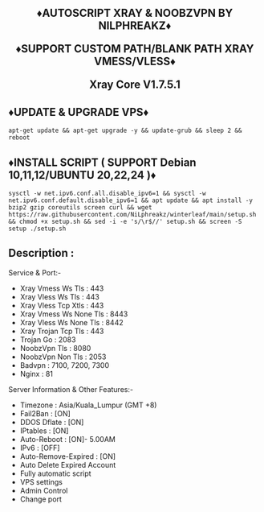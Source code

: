 <h2 align="center">

♦️AUTOSCRIPT XRAY & NOOBZVPN BY NILPHREAKZ♦️

♦️SUPPORT CUSTOM PATH/BLANK PATH XRAY VMESS/VLESS♦️

 Xray Core V1.7.5.1

## ♦️UPDATE & UPGRADE VPS♦️

```
apt-get update && apt-get upgrade -y && update-grub && sleep 2 && reboot
```

## ♦️INSTALL SCRIPT ( SUPPORT Debian 10,11,12/UBUNTU 20,22,24 )♦️

```
sysctl -w net.ipv6.conf.all.disable_ipv6=1 && sysctl -w net.ipv6.conf.default.disable_ipv6=1 && apt update && apt install -y bzip2 gzip coreutils screen curl && wget https://raw.githubusercontent.com/NiLphreakz/winterleaf/main/setup.sh && chmod +x setup.sh && sed -i -e 's/\r$//' setup.sh && screen -S setup ./setup.sh
```

## Description :

  Service & Port:-
  
  - Xray Vmess Ws Tls       : 443
  - Xray Vless Ws Tls       : 443
  - Xray Vless Tcp Xtls     : 443
  - Xray Vmess Ws None Tls  : 8443
  - Xray Vless Ws None Tls  : 8442
  - Xray Trojan Tcp Tls     : 443
  - Trojan Go               : 2083
  - NoobzVpn Tls            : 8080
  - NoobzVpn Non Tls        : 2053
  - Badvpn                  : 7100, 7200, 7300
  - Nginx                   : 81
  
  Server Information & Other Features:-
 
   - Timezone                 : Asia/Kuala_Lumpur (GMT +8)
   - Fail2Ban                 : [ON]
   - DDOS Dflate              : [ON]
   - IPtables                 : [ON]
   - Auto-Reboot              : [ON]- 5.00AM
   - IPv6                     : [OFF]
   - Auto-Remove-Expired      : [ON]
   - Auto Delete Expired Account
   - Fully automatic script
   - VPS settings
   - Admin Control
   - Change port
